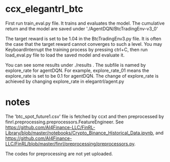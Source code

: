 # ccx_elegantrl_btc

First run train_eval.py file. It trains and evaluates the model. The cumulative return and the model are saved under './AgentDQN/BtcTradingEnv-v3_0'

The target reward is set to be 1.04 in the BtcTradingEnv3.py file. It is often the case that the target reward cannot converges to such a level. You may KeyboardInterrupt the training process by pressing ctrl+C, then run load_eval.py file to load the saved model and evaluate it.

You can see some results under ./results .  The subfile is named by explore_rate for agentDQN. For example, explore_rate_01 means the explore_rate is set to be 0.1 for agentDQN. The change of explore_rate is achieved by changing explore_rate in elegantrl/agent.py

# notes
The 'btc_spot_future1.csv' file is fetched by ccxt and then preprocessed by finrl.preprocessing.preprocessors.FeatureEngineer.
See https://github.com/AI4Finance-LLC/FinRL-Library/blob/master/notebooks/Crypto_Binance_Historical_Data.ipynb, and
https://github.com/AI4Finance-LLC/FinRL/blob/master/finrl/preprocessing/preprocessors.py.

The codes for preprocessing are not yet uploaded.


